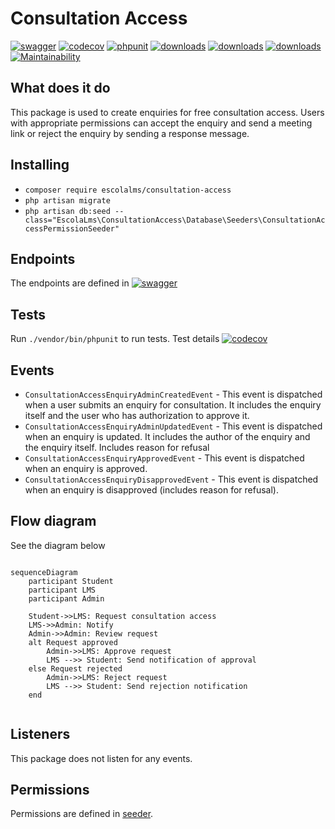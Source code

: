 # Consultation Access

[![swagger](https://img.shields.io/badge/documentation-swagger-green)](https://escolalms.github.io/Consultation-Access/)
[![codecov](https://codecov.io/gh/EscolaLMS/Consultation-Access/branch/main/graph/badge.svg?token=NRAN4R8AGZ)](https://codecov.io/gh/EscolaLMS/Consultation-Access)
[![phpunit](https://github.com/EscolaLMS/Consultation-Access/actions/workflows/test.yml/badge.svg)](https://github.com/EscolaLMS/Consultation-Access/actions/workflows/test.yml)
[![downloads](https://img.shields.io/packagist/dt/escolalms/consultation-access)](https://packagist.org/packages/escolalms/consultation-access)
[![downloads](https://img.shields.io/packagist/v/escolalms/consultation-access)](https://packagist.org/packages/escolalms/consultation-access)
[![downloads](https://img.shields.io/packagist/l/escolalms/consultation-access)](https://packagist.org/packages/escolalms/consultation-access)
[![Maintainability](https://api.codeclimate.com/v1/badges/0c9e2593fb30e2048f95/maintainability)](https://codeclimate.com/github/EscolaLMS/Consultation-Access/maintainability)

## What does it do

This package is used to create enquiries for free consultation access. 
Users with appropriate permissions can accept the enquiry and send a meeting link or reject the enquiry by sending a response message.

## Installing

- `composer require escolalms/consultation-access`
- `php artisan migrate`
- `php artisan db:seed --class="EscolaLms\ConsultationAccess\Database\Seeders\ConsultationAccessPermissionSeeder"`

## Endpoints

The endpoints are defined in [![swagger](https://img.shields.io/badge/documentation-swagger-green)](https://escolalms.github.io/Consultation-Access/)

## Tests

Run `./vendor/bin/phpunit` to run tests. Test details [![codecov](https://codecov.io/gh/EscolaLMS/Consultation-Access/branch/main/graph/badge.svg?token=NRAN4R8AGZ)](https://codecov.io/gh/EscolaLMS/Consultation-Access)

## Events

- `ConsultationAccessEnquiryAdminCreatedEvent` - This event is dispatched when a user submits an enquiry for consultation. It includes the enquiry itself and the user who has authorization to approve it.
- `ConsultationAccessEnquiryAdminUpdatedEvent` - This event is dispatched when an enquiry is updated. It includes the author of the enquiry and the enquiry itself. Includes reason for refusal
- `ConsultationAccessEnquiryApprovedEvent` - This event is dispatched when an enquiry is approved.
- `ConsultationAccessEnquiryDisapprovedEvent` - This event is dispatched when an enquiry is disapproved (includes reason for refusal).

## Flow diagram

See the diagram below

```mermaid

sequenceDiagram
    participant Student
    participant LMS
    participant Admin

    Student->>LMS: Request consultation access
    LMS->>Admin: Notify
    Admin->>Admin: Review request
    alt Request approved
        Admin->>LMS: Approve request
        LMS -->> Student: Send notification of approval
    else Request rejected
        Admin->>LMS: Reject request
        LMS -->> Student: Send rejection notification
    end
    
```
## Listeners

This package does not listen for any events.

## Permissions

Permissions are defined in [seeder](https://github.com/EscolaLMS/Consultation-Access/blob/main/database/seeders/ConsultationAccessPermissionSeeder.php).
